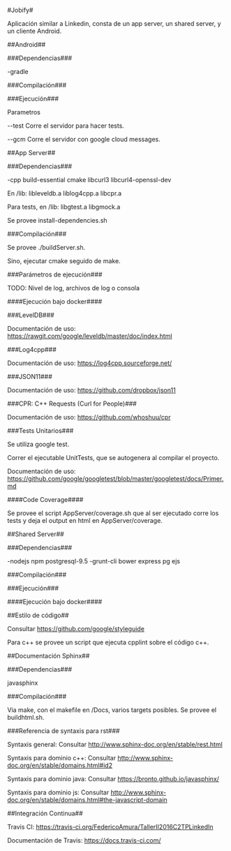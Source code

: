 #Jobify#

Aplicación similar a Linkedin, consta de un app server, un shared server, y un cliente Android.

##Android##

###Dependencias###

-gradle

###Compilación###

###Ejecución###

Parametros

--test
Corre el servidor para hacer tests.

--gcm
Corre el servidor con google cloud messages.

##App Server##

###Dependencias###

-cpp build-essential cmake libcurl3 libcurl4-openssl-dev

En /lib: libleveldb.a liblog4cpp.a libcpr.a

Para tests, en /lib: libgtest.a libgmock.a

Se provee install-dependencies.sh

###Compilación###

Se provee ./buildServer.sh.

Sino, ejecutar cmake seguido de make.

###Parámetros de ejecución###

TODO: Nivel de log, archivos de log o consola

####Ejecución bajo docker####

###LevelDB###

Documentación de uso: https://rawgit.com/google/leveldb/master/doc/index.html

###Log4cpp###

Documentación de uso: https://log4cpp.sourceforge.net/

###JSON11###

Documentación de uso: https://github.com/dropbox/json11

###CPR: C++ Requests (Curl for People)###

Documentación de uso: https://github.com/whoshuu/cpr

###Tests Unitarios###

Se utiliza google test.

Correr el ejecutable UnitTests, que se autogenera al compilar el proyecto.

Documentación de uso: https://github.com/google/googletest/blob/master/googletest/docs/Primer.md

####Code Coverage####

Se provee el script AppServer/coverage.sh que al ser ejecutado corre los tests y deja el output en html en AppServer/coverage. 

##Shared Server##

###Dependencias###

-nodejs npm postgresql-9.5
-grunt-cli bower express pg ejs

###Compilación###

###Ejecución###

####Ejecución bajo docker####

##Estilo de código##

Consultar https://github.com/google/styleguide

Para c++ se provee un script que ejecuta cpplint sobre el código c++.

##Documentación Sphinx##

###Dependencias###

javasphinx

###Compilación###

Via make, con el makefile en /Docs, varios targets posibles.
Se provee el buildhtml.sh.

###Referencia de syntaxis para rst###

Syntaxis general: Consultar http://www.sphinx-doc.org/en/stable/rest.html 

Syntaxis para dominio c++: Consultar http://www.sphinx-doc.org/en/stable/domains.html#id2

Syntaxis para dominio java: Consultar https://bronto.github.io/javasphinx/

Syntaxis para dominio js: Consultar http://www.sphinx-doc.org/en/stable/domains.html#the-javascript-domain

##Integración Continua##

Travis CI: https://travis-ci.org/FedericoAmura/TallerII2016C2TPLinkedIn

Documentación de Travis: https://docs.travis-ci.com/
